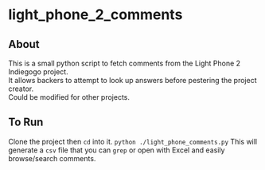 # light_phone_2_comments
## About
This is a small python script to fetch comments from the Light Phone 2 Indiegogo project.<br/>
It allows backers to attempt to look up answers before pestering the project creator.<br/>
Could be modified for other projects.

## To Run
Clone the project then `cd` into it.
`python ./light_phone_comments.py`
This will generate a `csv` file that you can `grep` or open with Excel and easily browse/search comments.<br/>
 
